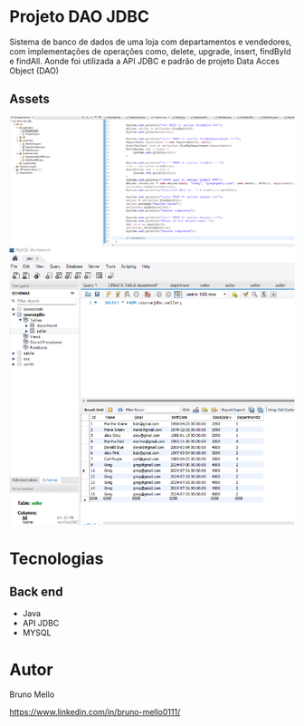 # Projeto DAO JDBC

Sistema de banco de dados de uma loja com departamentos e vendedores, com implementações de operações como, delete, upgrade, insert, findById e findAll. Aonde foi utilizada a API JDBC e padrão de projeto Data Acces Object (DAO)

## Assets

![Image3](https://github.com/brumello/demo-dao-jdbc/blob/main/assets/Captura%20de%20tela%202024-07-31%20102845.png)
![Image4](https://github.com/brumello/demo-dao-jdbc/blob/main/assets/Captura%20de%20tela%202024-07-31%20102939.png)

# Tecnologias

## Back end
- Java
- API JDBC
- MYSQL

# Autor

Bruno Mello

https://www.linkedin.com/in/bruno-mello0111/
